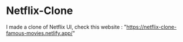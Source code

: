 # Netflix-Clone
I made  a clone of Netflix UI, check this website : "https://netflix-clone-famous-movies.netlify.app/"
